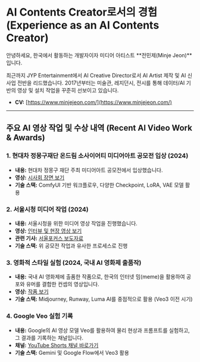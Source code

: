 # AI Contents Creator로서의 경험 (Experience as an AI Contents Creator)

안녕하세요, 한국에서 활동하는 개발자이자 미디어 아티스트 **전민제(Minje Jeon)**입니다.

최근까지 JYP Entertainment에서 AI Creative Director로서 AI Artist 제작 및 AI 신사업 전반을 리드했습니다. 2017년부터는 미술관, 레지던시, 전시를 통해 데이터/AI 기반의 영상 및 설치 작업을 꾸준히 선보이고 있습니다.

- **CV:** [https://www.minjejeon.com/](https://www.minjejeon.com/)

---

## 주요 AI 영상 작업 및 수상 내역 (Recent AI Video Work & Awards)

### 1. 현대차 정몽구재단 온드림 소사이어티 미디어아트 공모전 입상 (2024)
- **내용:** 현대차 정몽구 재단 주최 미디어아트 공모전에서 입상했습니다.
- **영상:** [시사회 장면 보기](https://youtu.be/2dVe9onZ_VQ)
- **기술 스택:** ComfyUI 기반 워크플로우, 다양한 Checkpoint, LoRA, VAE 모델 활용

### 2. 서울시청 미디어 작업 (2024)
- **내용:** 서울시청을 위한 미디어 영상 작업을 진행했습니다.
- **영상:** [인터뷰 및 현장 영상 보기](https://youtu.be/NTTTOD9BaQQ)
- **관련 기사:** [서울포커스 보도자료](https://www.seoulfocus.kr/news/articleView.html?idxno=162309)
- **기술 스택:** 위 공모전 작업과 유사한 프로세스로 진행

### 3. 영화적 스타일 실험 (2024, 국내 AI 영화제 출품작)
- **내용:** 국내 AI 영화제에 출품한 작품으로, 한국의 인터넷 밈(meme)을 활용하여 공포와 유머를 결합한 컨셉의 영상입니다.
- **영상:** [작품 보기](https://youtu.be/IkDq6iuZv7c)
- **기술 스택:** Midjourney, Runway, Luma AI를 중점적으로 활용 (Veo3 이전 시기)

### 4. Google Veo 실험 기록
- **내용:** Google의 AI 영상 모델 Veo를 활용하여 물리 현상과 프롬프트를 실험하고, 그 결과를 기록하는 채널입니다.
- **채널:** [YouTube Shorts 채널 바로가기](https://www.youtube.com/@JuicyBits01/shorts)
- **기술 스택:** Gemini 및 Google Flow에서 Veo3 활용
